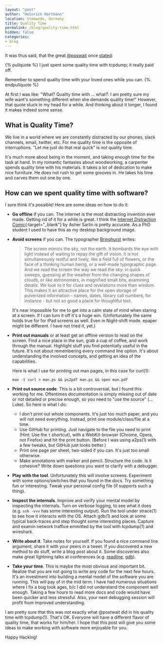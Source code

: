 ```yaml
---
layout: "post"
author: "Heinrich Hartmann"
location: Stemwede, Germany
title: Quality Time
permalink: /blog/quality-time.html
hidden: false
categories:
- blog
---
```


It was thus said, that the great [@poswait](https://twitter.com/postwait) once [stated](https://twitter.com/postwait/status/960987392424529922):

{% pullquote %}
I just spent some quality time with tcpdump; it really paid off.

Remember to spend quality time with your loved ones while you can.
{% endpullquote %}

At first I was like: "What? Quality time with ... what?. I am pretty sure my wife want's something different when she demands quality time!"
However, that quote stuck in my head for a while.
And thinking about it longer, I found it makes indeed some sense.

## What is Quality Time?

We live in a world where we are constantly distracted by our phones, slack channels, email, twitter, etc.
For me quality time is the opposite of interruptions.
"Let me just do that real quick" is *not* quality time.

It's much more about being in the moment, and taking enough time for the task at hand.
In my romantic fantasies about woodworking, a carpenter spends quality time with his materials.
It takes a lot of dedication to make nice furniture.
He does not rush to get some grooves in.
He takes his time and carves them out one by one.

## How can we spent quality time with software?

I sure think it's possible! Here are some ideas on how to do it:

* **Go offline** if you can.
  The internet is the most distracting invention ever made.
  Getting rid of it for a while is great.
  I think the [Internet Distraction Comic](https://duckduckgo.com/?q=Internet+distraction+comic+-+Asher+Sarlin&iax=images&ia=images){:target="_blank"} by Asher Sarlin is pretty accurate.
  As a PhD student I used to have this as my desktop background image.

* **Avoid screens** if you can.
  The typographer [Bringhurst](https://en.wikipedia.org/wiki/The_Elements_of_Typographic_Style) writes:

  > The screen mimics the sky, not the earth. It bombards the eye
  > with light instead of waiting to repay the gift of vision. It is not
  > simultaneously restful and lively, like a field full of flowers, or the
  > face of a thinking human being, or a well-made typographic page.
  > And we read the screen the way we read the sky: in quick sweeps,
  > guessing at the weather from the changing shapes of clouds, or
  > like astronomers, in magnified small bits, examining details. We
  > look to it for clues and revelations more than wisdom. This makes
  > it an attractive place for the open storage of pulverized
  > information - names, dates, library call numbers, for instance - but not
  > so good a place for thoughtful text.

  It's near impossible for me to get into a calm state of mind when staring at a screen.
  If I can turn it off it's a huge win.
  (Unfortunately the same holds true for for iPad screens as well. Even in Night-shift mode.
  epaper might be different. I have not tried it, yet.)

* **Print out manuals** or at least get an offline version to read on the screen.
  Find a nice place in the sun, grab a cup of coffee, and work through the manual.
  Highlight stuff you find potentially useful in the future.
  It's not about remembering every command line option.
  It's about understanding the involved concepts, and getting an idea of the capabilities.
  
  Here is what I use for printing out man pages, in this case for curl(1):
  ```
  man -t curl > man.ps && ps2pdf man.ps && open man.pdf
  ```
  
* **Print out source code**.
  This is a bit controversial, but I found this working for me.
  Oftentimes documentation is simply missing out of date or not detailed or precise enough,
  so you need to "use the source" (... Luke).
  So here is what I do:
  - I don't print out whole components. It's just too much paper, and you will not need everything.
    Instead, print one module/class/file at a time.
  - Use GitHub for printing.
    Just navigate to the file you need to print (Hint: Use the `t` shortcut),
    with a WebKit-browser (Chrome, Opera, not Firefox) and hit the print button.
    (Before I was using a2ps(1) with a few tweaks, but GitHub just looks better.)
  - Print one page per sheet, two-sided if you can. It's just too small otherwise.
  - Make annotations with marker and pencil. Structure the code. Is it cohesive? Write down questions you want to clarify with a debugger.

* **Play with the tool**. 
  Unfortunately this will involve screens.
  Experiment with some options/switches that you found in the docs.
  Try something fun or interesting.
  Tweak your personal config file (if supports such a thing).
  
* **Inspect the internals**.
  Improve and verify your mental model by inspecting the internals.
  Turn on verbose logging, to see what it does (e.g. `ssh -vvv` has some interesting output).
  Run the tool under strace(1) to see how it interacts with the OS.
  Attach gdb(1) and look at some typical back-traces and step thought some interesting places.
  Capture and examin network traffice emmitted by the tool with tcpdump(1) and wireshark.

* **Write about it**.
  Take notes for yourself.
  If you found a nice command line argument, share it with your peers in a tweet.
  If you discovered a new method to do stuff, write a blog post about it.
  Some discoveries also make great lightning talks at conferences (e.g. [readline](https://www.youtube.com/watch?v=MxRTh8wlmJk), [gdb](https://www.youtube.com/watch?v=PorfLSr3DDI&t=625s)).

* **Take your time**.
  This is maybe the most obvious and important bit.
  Realize that you are not going to write any code for the next few hours.
  It's an investment into building a mental model of the software you are running.
  This will pay of in the mid term.
  I have had numerous situations where I fix a bug took ages, b/c I did not understand the component well enough.
  Taking a few hours to read more docs and code would have been quicker and less stressful.
  Also, your next debugging session will profit from improved understanding.

I am pretty sure that this was *not* exactly what @postwait did in his quality time with tcpdump(1).
That's OK. Everyone will have a different flavor of quality time, that works for him/her.
I hope that this post will give you some ideas to make working with software more enjoyable for you.

Happy Hacking!
